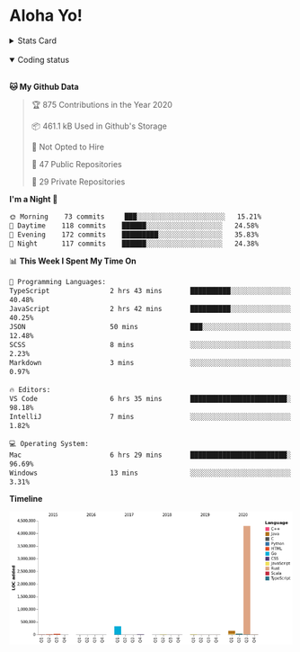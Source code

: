 # Aloha Yo!

<details>
<summary>Stats Card</summary>
 
[![Anurag's github stats](https://github-readme-stats.vercel.app/api?username=GarfieldZHU&show_icons=true&theme=tokyonight)](https://github.com/anuraghazra/github-readme-stats)
 
</details>

<br/>

<details open>

<summary>Coding status</summary>

<br/>

<!--START_SECTION:waka-->
**🐱 My Github Data** 

> 🏆 875 Contributions in the Year 2020
 > 
> 📦 461.1 kB Used in Github's Storage 
 > 
> 🚫 Not Opted to Hire
 > 
> 📜 47 Public Repositories 
 > 
> 🔑 29 Private Repositories  

**I'm a Night 🦉** 

```text
🌞 Morning    73 commits     ███░░░░░░░░░░░░░░░░░░░░░░   15.21% 
🌆 Daytime    118 commits    ██████░░░░░░░░░░░░░░░░░░░   24.58% 
🌃 Evening    172 commits    █████████░░░░░░░░░░░░░░░░   35.83% 
🌙 Night      117 commits    ██████░░░░░░░░░░░░░░░░░░░   24.38%

```


📊 **This Week I Spent My Time On** 

```text
💬 Programming Languages: 
TypeScript               2 hrs 43 mins       ██████████░░░░░░░░░░░░░░░   40.48% 
JavaScript               2 hrs 42 mins       ██████████░░░░░░░░░░░░░░░   40.25% 
JSON                     50 mins             ███░░░░░░░░░░░░░░░░░░░░░░   12.48% 
SCSS                     8 mins              ░░░░░░░░░░░░░░░░░░░░░░░░░   2.23% 
Markdown                 3 mins              ░░░░░░░░░░░░░░░░░░░░░░░░░   0.97%

🔥 Editors: 
VS Code                  6 hrs 35 mins       ████████████████████████░   98.18% 
IntelliJ                 7 mins              ░░░░░░░░░░░░░░░░░░░░░░░░░   1.82%

💻 Operating System: 
Mac                      6 hrs 29 mins       ████████████████████████░   96.69% 
Windows                  13 mins             ░░░░░░░░░░░░░░░░░░░░░░░░░   3.31%

```

**Timeline**

![Chart not found](https://raw.githubusercontent.com/GarfieldZHU/GarfieldZHU/master/charts/bar_graph.png) 


<!--END_SECTION:waka-->

</details>
